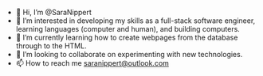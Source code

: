 - 👋 Hi, I’m @SaraNippert
- 👀 I’m interested in developing my skills as a full-stack software engineer, learning languages (computer and human), and building computers.
- 🌱 I’m currently learning how to create webpages from the database through to the HTML.
- 💞️ I’m looking to collaborate on experimenting with new technologies.
- 📫 How to reach me saranippert@outlook.com

<!---
SaraNippert/SaraNippert is a ✨ special ✨ repository because its `README.md` (this file) appears on your GitHub profile.
You can click the Preview link to take a look at your changes.
--->
